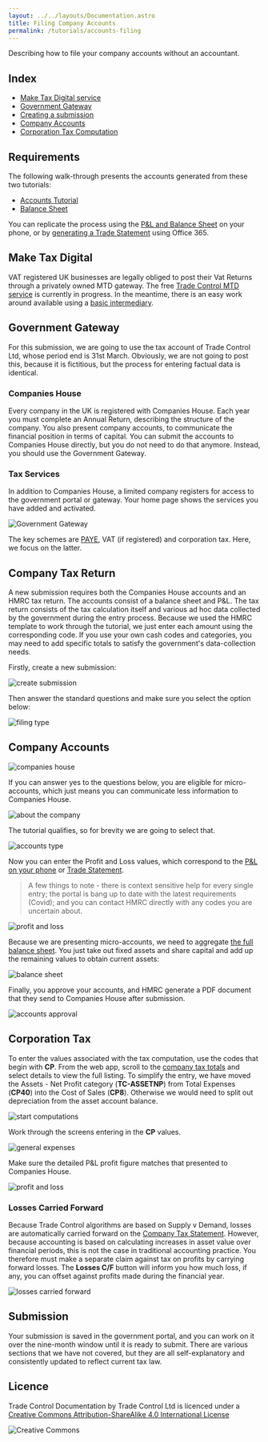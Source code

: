 ```yaml
---
layout: ../../layouts/Documentation.astro
title: Filing Company Accounts
permalink: /tutorials/accounts-filing
---
```


Describing how to file your company accounts without an accountant.

## Index

- [Make Tax Digital service](#make-tax-digital)
- [Government Gateway](#government-gateway)
- [Creating a submission](#company-tax-return)
- [Company Accounts](#company-accounts)
- [Corporation Tax Computation](#corporation-tax)

## Requirements

The following walk-through presents the accounts generated from these two tutorials:

- [Accounts Tutorial](/tutorials/cash-book-web)
- [Balance Sheet](/tutorials/balance-sheet-web)

You can replicate the process using the [P&L and Balance Sheet](/tutorials/balance-sheet-web#review-5) on your phone, or by [generating a Trade Statement](/docs/tc_accounts_hmrc.xlsx) using Office 365.

## Make Tax Digital

VAT registered UK businesses are legally obliged to post their Vat Returns through a privately owned MTD gateway. The free [Trade Control MTD service](https://github.com/TradeControl/hmrc_mtd) is currently in progress. In the meantime, there is an easy work around available using a [basic intermediary](/tutorials/digital-tax).

## Government Gateway

For this submission, we are going to use the tax account of Trade Control Ltd, whose period end is 31st March. Obviously, we are not going to post this, because it is fictitious, but the process for entering factual data is identical. 

### Companies House

Every company in the UK is registered with Companies House. Each year you must complete an Annual Return, describing the structure of the company. You also present company accounts, to communicate the financial position in terms of capital.  You can submit the accounts to Companies House directly, but you do not need to do that anymore. Instead, you should use the Government Gateway.

### Tax Services

In addition to Companies House, a limited company registers for access to the government portal or gateway. Your home page shows the services you have added and activated. 

![Government Gateway]( /images/filing_hmrc_services.png)

The key schemes are [PAYE](/accounts#paye), VAT (if registered) and corporation tax. Here, we focus on the latter.

## Company Tax Return

A new submission requires both the Companies House accounts and an HMRC tax return. The accounts consist of a balance sheet and P&L. The tax return consists of the tax calculation itself and various ad hoc data collected by the government during the entry process. Because we used the HMRC template to work through the tutorial, we just enter each amount using the corresponding code. If you use your own cash codes and categories, you may need to add specific totals to satisfy the government's data-collection needs. 

Firstly, create a new submission:

 ![create submission](/images/filing_01_create_submission.png) 

Then answer the standard questions and make sure you select the option below:

![filing type](/images/filing_02_filing_type.png)

## Company Accounts

![companies house](/images/filing_03_companies_house.png)

If you can answer yes to the questions below, you are eligible for micro-accounts, which just means you can communicate less information to Companies House. 

![about the company](/images/filing_04_micro_accounts.png)

The tutorial qualifies, so for brevity we are going to select that.

![accounts type](/images/filing_05_accounts_type.png)

Now you can enter the Profit and Loss values, which correspond to the [P&L on your phone](/tutorials/balance-sheet-web#profit-and-loss-account) or [Trade Statement](/accounts#365).

> A few things to note - there is context sensitive help for every single entry; the portal is bang up to date with the latest requirements (Covid); and you can contact HMRC directly with any codes you are uncertain about. 

![profit and loss](/images/filing_06_profit_and_loss.png)

Because we are presenting micro-accounts, we need to aggregate [the full balance sheet](/docs/tc_accounts_hmrc.xlsx). You just take out fixed assets and share capital and add up the remaining values to obtain current assets:

![balance sheet](/images/filing_07_balance_sheet.png)

Finally, you approve your accounts, and HMRC generate a PDF document that they send to Companies House after submission.

![accounts approval](/images/filing_08_accounts_approval.png)

## Corporation Tax

To enter the values associated with the tax computation, use the codes that begin with **CP**. From the web app, scroll to the [company tax totals](/tutorials/balance-sheet-web#company-tax-totals) and select details to view the full listing. To simplify the entry, we have moved the Assets - Net Profit category (**TC-ASSETNP**) from Total Expenses (**CP40**) into the Cost of Sales (**CP8**). Otherwise we would need to split out depreciation from the asset account balance.

![start computations](/images/filing_09_start_computations.png)

Work through the screens entering in the **CP** values.

![general expenses](/images/filing_10_expenses.png)

Make sure the detailed P&L profit figure matches that presented to Companies House.

![profit and loss](/images/filing_11_profit_and_loss.png)

### Losses Carried Forward

Because Trade Control algorithms are based on Supply v Demand, losses are automatically carried forward on the [Company Tax Statement](/tutorials/balance-sheet-web#company-tax). However, because accounting is based on calculating increases in asset value over financial periods, this is not the case in traditional accounting practice. You therefore must make a separate claim against tax on profits by carrying forward losses. The **Losses C/F** button will inform you how much loss, if any, you can offset against profits made during the financial year. 

![losses carried forward](/images/filing_12_losses_carried_forward.png)

## Submission

Your submission is saved in the government portal, and you can work on it over the nine-month window until it is ready to submit. There are various sections that we have not covered, but they are all self-explanatory and consistently updated to reflect current tax law.   

## Licence

Trade Control Documentation by Trade Control Ltd is licenced under a [Creative Commons Attribution-ShareAlike 4.0 International License](http://creativecommons.org/licenses/by-sa/4.0/) 

![Creative Commons](https://i.creativecommons.org/l/by-sa/4.0/88x31.png)

